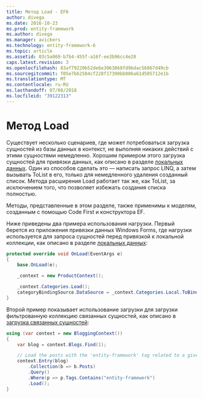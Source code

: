 ```yaml
---
title: Метод Load - EF6
author: divega
ms.date: 2016-10-23
ms.prod: entity-framework
ms.author: divega
ms.manager: avickers
ms.technology: entity-framework-6
ms.topic: article
ms.assetid: 03c5a069-b7b4-455f-a16f-ee3b96cc4e28
caps.latest.revision: 3
ms.openlocfilehash: 83af79220b52de6e3063868fd9bdac56867d49cb
ms.sourcegitcommit: f05e7b62584cf228f17390bb086a61d505712e1b
ms.translationtype: MT
ms.contentlocale: ru-RU
ms.lasthandoff: 07/08/2018
ms.locfileid: "39122313"
---
```

# <a name="the-load-method"></a>Метод Load
Существует несколько сценариев, где может потребоваться загрузка сущностей из базы данных в контекст, не выполняя никаких действий с этими сущностями немедленно. Хорошим примером этого загрузка сущностей для привязки данных, как описано в разделе [локальных данных](~/ef6/querying/local-data.md). Один из способов сделать это — написать запрос LINQ, а затем вызывать ToList в его, только для немедленного удаления созданный список. Метода расширения Load работает так же, как ToList, за исключением того, что позволяет избежать создания списка полностью.  

Методы, представленные в этом разделе, также применимы к моделям, созданным с помощью Code First и конструктора EF.  

Ниже приведены два примера использования нагрузки. Первый берется из приложения привязки данных Windows Forms, где нагрузки используется для запроса сущностей перед привязкой к локальной коллекции, как описано в разделе [локальных данных](~/ef6/querying/local-data.md):  

``` csharp
protected override void OnLoad(EventArgs e)
{
    base.OnLoad(e);

    _context = new ProductContext();

    _context.Categories.Load();
    categoryBindingSource.DataSource = _context.Categories.Local.ToBindingList();
}
```  

Второй пример показывает использование загрузки для загрузки фильтрованную коллекцию связанных сущностей, как описано в [загрузка связанных сущностей](~/ef6/querying/related-data.md):  

``` csharp
using (var context = new BloggingContext())
{
    var blog = context.Blogs.Find(1);

    // Load the posts with the 'entity-framework' tag related to a given blog
    context.Entry(blog)
        .Collection(b => b.Posts)
        .Query()
        .Where(p => p.Tags.Contains("entity-framework")
        .Load();
}
```  
